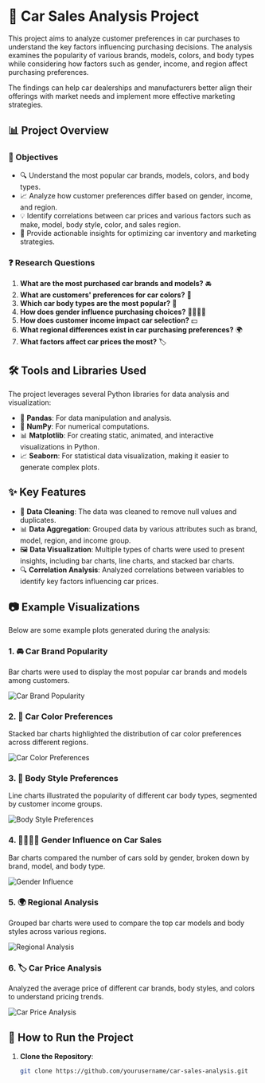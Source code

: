 # 🚗 Car Sales Analysis Project

This project aims to analyze customer preferences in car purchases to understand the key factors influencing purchasing decisions. The analysis examines the popularity of various brands, models, colors, and body types while considering how factors such as gender, income, and region affect purchasing preferences.

The findings can help car dealerships and manufacturers better align their offerings with market needs and implement more effective marketing strategies.

## 📊 Project Overview

### 🎯 Objectives

- 🔍 Understand the most popular car brands, models, colors, and body types.
- 📈 Analyze how customer preferences differ based on gender, income, and region.
- 💡 Identify correlations between car prices and various factors such as make, model, body style, color, and sales region.
- 🚀 Provide actionable insights for optimizing car inventory and marketing strategies.

### ❓ Research Questions

1. **What are the most purchased car brands and models?** 🚘
2. **What are customers' preferences for car colors?** 🎨
3. **Which car body types are the most popular?** 🚙
4. **How does gender influence purchasing choices?** 👨‍👩‍👧‍👦
5. **How does customer income impact car selection?** 💵
6. **What regional differences exist in car purchasing preferences?** 🌍
7. **What factors affect car prices the most?** 🏷️

## 🛠️ Tools and Libraries Used

The project leverages several Python libraries for data analysis and visualization:

- 🐼 **Pandas**: For data manipulation and analysis.
- 🔢 **NumPy**: For numerical computations.
- 📊 **Matplotlib**: For creating static, animated, and interactive visualizations in Python.
- 📈 **Seaborn**: For statistical data visualization, making it easier to generate complex plots.

## ✨ Key Features

- 🧹 **Data Cleaning**: The data was cleaned to remove null values and duplicates.
- 📊 **Data Aggregation**: Grouped data by various attributes such as brand, model, region, and income group.
- 🖼️ **Data Visualization**: Multiple types of charts were used to present insights, including bar charts, line charts, and stacked bar charts.
- 🔍 **Correlation Analysis**: Analyzed correlations between variables to identify key factors influencing car prices.

## 📷 Example Visualizations

Below are some example plots generated during the analysis:

### 1. 🚘 Car Brand Popularity
Bar charts were used to display the most popular car brands and models among customers.

![Car Brand Popularity](images/brand_popularity_example.png)

### 2. 🎨 Car Color Preferences
Stacked bar charts highlighted the distribution of car color preferences across different regions.

![Car Color Preferences](images/color_preferences_example.png)

### 3. 🚙 Body Style Preferences
Line charts illustrated the popularity of different car body types, segmented by customer income groups.

![Body Style Preferences](images/body_style_preferences_example.png)

### 4. 👨‍👩‍👧‍👦 Gender Influence on Car Sales
Bar charts compared the number of cars sold by gender, broken down by brand, model, and body type.

![Gender Influence](images/gender_influence_example.png)

### 5. 🌍 Regional Analysis
Grouped bar charts were used to compare the top car models and body styles across various regions.

![Regional Analysis](images/regional_analysis_example.png)

### 6. 🏷️ Car Price Analysis
Analyzed the average price of different car brands, body styles, and colors to understand pricing trends.

![Car Price Analysis](images/price_analysis_example.png)

## 🚀 How to Run the Project

1. **Clone the Repository**: 
   ```bash
   git clone https://github.com/yourusername/car-sales-analysis.git
